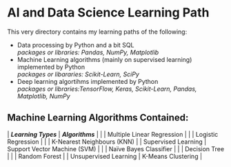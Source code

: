 # AI and Data Science Learning Path
This very directory contains my learning paths of the following: 
- Data processing by Python and a bit SQL \
*packages or libraries: Pandas, NumPy, Matplotlib*
- Machine Learning algorithms (mainly on supervised learning) implemented by Python \
*packages or libararies: Scikit-Learn, SciPy*
- Deep learning algortihms implemented by Python \
*packages or libraries:TensorFlow, Keras, Scikit-Learn, Pandas, Matplotlib, NumPy*


## Machine Learning Algorithms Contained:

| ***Learning Types***  |       ***Algorithms***       |
|                       |  Multiple Linear Regression  |
|                       |      Logistic Regression     |
|                       |  K-Nearest Neighbours (KNN)  |
|  Supervised Learning  | Support Vector Machine (SVM) |
|                       |    Naïve Bayes Classifier    |
|                       |        Decision Tree         |
|                       |        Random Forest         |
| Unsupervised Learning |      K-Means Clustering      |
                   


